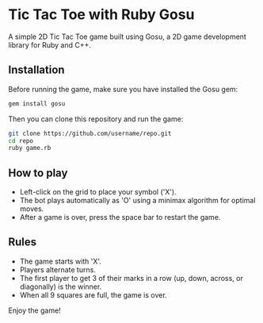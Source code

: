 # Tic Tac Toe with Ruby Gosu

A simple 2D Tic Tac Toe game built using Gosu, a 2D game development library for Ruby and C++.

## Installation

Before running the game, make sure you have installed the Gosu gem:

```bash
gem install gosu
```

Then you can clone this repository and run the game:

```bash
git clone https://github.com/username/repo.git
cd repo
ruby game.rb
```

## How to play

- Left-click on the grid to place your symbol ('X').
- The bot plays automatically as 'O' using a minimax algorithm for optimal moves.
- After a game is over, press the space bar to restart the game.

## Rules

- The game starts with 'X'.
- Players alternate turns.
- The first player to get 3 of their marks in a row (up, down, across, or diagonally) is the winner.
- When all 9 squares are full, the game is over.

Enjoy the game!
